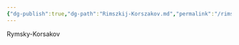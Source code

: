 ```yaml
---
{"dg-publish":true,"dg-path":"Rimszkij-Korszakov.md","permalink":"/rimszkij-korszakov/"}
---
```


Rymsky-Korsakov
